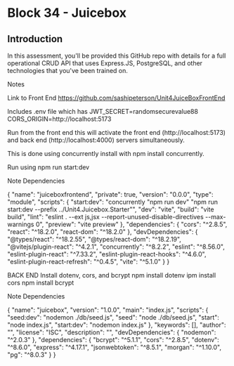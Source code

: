 # Block 34 - Juicebox

## Introduction

In this assessment, you'll be provided this GitHub repo with details for a full operational CRUD API that uses Express.JS, PostgreSQL, and other technologies that you've been trained on. 

Notes

Link to Front End
https://github.com/sashipeterson/Unit4JuiceBoxFrontEnd

Includes .env file which has
JWT_SECRET=randomsecurevalue88
CORS_ORIGIN=http://localhost:5173

Run from the front end this will activate the front end (http://localhost:5173) and back end (http://localhost:4000) servers simultaneously.

This is done using concurrently install with npm install concurrently.

Run using npm run start:dev

Note Dependencies

{
  "name": "juiceboxfrontend",
  "private": true,
  "version": "0.0.0",
  "type": "module",
  "scripts": {
    "start:dev": "concurrently \"npm run dev\" \"npm run start:dev --prefix ../Unit4.Juicebox.Starter\"",
    "dev": "vite",
    "build": "vite build",
    "lint": "eslint . --ext js,jsx --report-unused-disable-directives --max-warnings 0",
    "preview": "vite preview"
  },
  "dependencies": {
    "cors": "^2.8.5",
    "react": "^18.2.0",
    "react-dom": "^18.2.0"
  },
  "devDependencies": {
    "@types/react": "^18.2.55",
    "@types/react-dom": "^18.2.19",
    "@vitejs/plugin-react": "^4.2.1",
    "concurrently": "^8.2.2",
    "eslint": "^8.56.0",
    "eslint-plugin-react": "^7.33.2",
    "eslint-plugin-react-hooks": "^4.6.0",
    "eslint-plugin-react-refresh": "^0.4.5",
    "vite": "^5.1.0"
  }
}


BACK END
Install dotenv, cors, and bcrypt
npm install dotenv
ipm install cors
npm install bcrypt

Note Dependencies

{
  "name": "juicebox",
  "version": "1.0.0",
  "main": "index.js",
  "scripts": {
    "seed:dev": "nodemon ./db/seed.js",
    "seed": "node ./db/seed.js",
    "start": "node index.js",
    "start:dev": "nodemon index.js"
  },
  "keywords": [],
  "author": "",
  "license": "ISC",
  "description": "",
  "devDependencies": {
    "nodemon": "^2.0.3"
  },
  "dependencies": {
    "bcrypt": "^5.1.1",
    "cors": "^2.8.5",
    "dotenv": "^8.6.0",
    "express": "^4.17.1",
    "jsonwebtoken": "^8.5.1",
    "morgan": "^1.10.0",
    "pg": "^8.0.3"
  }
}